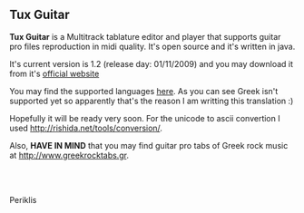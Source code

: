 Tux Guitar
----------

<p><b>Tux Guitar</b> is a Multitrack tablature editor and player that supports guitar pro files reproduction in midi quality. It's open source and it's written in java.</p>
<p>It's current version is 1.2 (release day: 01/11/2009) and you may download it from it's <a href="http://tuxguitar.herac.com.ar/">official website</a></p>
<p>You may find the supported languages <a href="http://tuxguitar.svn.sourceforge.net/viewvc/tuxguitar/trunk/TuxGuitar/share/lang/">here</a>. As you can see Greek isn't supported yet so apparently that's the reason I am writting this translation :)</p>
<p>Hopefully it will be ready very soon. For the unicode to ascii convertion I used <a href="http://rishida.net/tools/conversion/">http://rishida.net/tools/conversion/</a>.</p>
<p>Also, <b>HAVE IN MIND</b> that you may find guitar pro tabs of Greek rock music at <a href="http://www.greekrocktabs.gr">http://www.greekrocktabs.gr</a>.</p>
</br></br>
<p>Periklis</p>